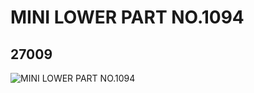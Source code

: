 # MINI LOWER PART NO.1094
## 27009
![MINI LOWER PART NO.1094](https://lc-www-live-s.legocdn.com/media/bricks/5/2/6154202.jpg)